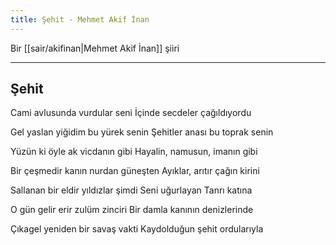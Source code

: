 ```yaml
---
title: Şehit - Mehmet Akif İnan
---
```


Bir [[sair/akifinan|Mehmet Akif İnan]] şiiri

---

## Şehit
Cami avlusunda vurdular seni
İçinde secdeler çağıldıyordu

Gel yaslan yiğidim bu yürek senin
Şehitler anası bu toprak senin

Yüzün ki öyle ak vicdanın gibi
Hayalin, namusun, imanın gibi

Bir çeşmedir kanın nurdan güneşten
Ayıklar, arıtır çağın kirini

Sallanan bir eldir yıldızlar şimdi
Seni uğurlayan Tanrı katına

O gün gelir erir zulüm zinciri
Bir damla kanının denizlerinde

Çıkagel yeniden bir savaş vakti
Kaydolduğun şehit ordularıyla

